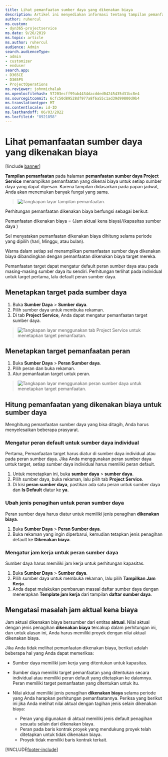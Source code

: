 ```yaml
---
title: Lihat pemanfaatan sumber daya yang dikenakan biaya
description: Artikel ini menyediakan informasi tentang tampilan pemanfaatan sumber daya.
author: ruhercul
ms.custom:
- dyn365-projectservice
ms.date: 9/26/2019
ms.topic: article
ms.author: ruhercul
audience: Admin
search.audienceType:
- admin
- customizer
- enduser
search.app:
- D365CE
- D365PS
- ProjectOperations
ms.reviewer: johnmichalak
ms.openlocfilehash: 57203ecff99ab4434dacdded04245435d31bc8e4
ms.sourcegitcommit: 6cfc50d89528df977a8f6a55c1ad39d99800d9b4
ms.translationtype: MT
ms.contentlocale: id-ID
ms.lasthandoff: 06/03/2022
ms.locfileid: "8921858"
---
```

# <a name="view-chargeable-utilization-for-resources"></a>Lihat pemanfaatan sumber daya yang dikenakan biaya

[!include [banner](../includes/psa-now-project-operations.md)]
 
**Tampilan pemanfaatan** pada halaman **pemanfaatan sumber daya Project Service** menampilkan pemanfaatan yang dikenai biaya untuk setiap sumber daya yang dapat dipesan. Karena tampilan didasarkan pada papan jadwal, Anda akan menemukan banyak fungsi yang sama.

> ![Tangkapan layar tampilan pemanfaatan.](media/FAQ-utilization-1.png)
 

Perhitungan pemanfaatan dikenakan biaya berfungsi sebagai berikut:

   Pemanfaatan dikenakan biaya = (Jam aktual kena biaya)/(kapasitas sumber daya )

Sel menyatakan pemanfaatan dikenakan biaya dihitung selama periode yang dipilih (hari, Minggu, atau bulan).

Warna dalam setiap sel menampilkan pemanfaatan sumber daya dikenakan biaya dibandingkan dengan pemanfaatan dikenakan biaya target mereka. 

Pemanfaatan target dapat mengatur default peran sumber daya atau pada masing-masing sumber daya itu sendiri. Perhitungan terlihat pada individual untuk target pertama, lalu default peran sumber daya.

## <a name="set-target-on-a-resource"></a>Menetapkan target pada sumber daya

1. Buka **Sumber Daya** \> **Sumber daya**. 
2. Pilih sumber daya untuk membuka rekaman. 
3. Di tab **Project Service**, Anda dapat mengatur pemanfaatan target sumber daya.

> ![Tangkapan layar menggunakan tab Project Service untuk menetapkan target pemanfaatan.](media/FAQ-utilization-2.png)
 
## <a name="set-target-utilization-on-a-role"></a>Menetapkan target pemanfaatan peran

1. Buka **Sumber Daya** \> **Peran Sumber daya**. 
2. Pilih peran dan buka rekaman. 
3. Atur pemanfaatan target untuk peran.

> ![Tangkapan layar menggunakan peran sumber daya untuk menetapkan target pemanfaatan.](media/FAQ-utilization-3.png)
 
## <a name="calculate-chargeable-utilization-for-a-resource"></a>Hitung pemanfaatan yang dikenakan biaya untuk sumber daya

Menghitung pemanfaatan sumber daya yang bisa ditagih, Anda harus menyelesaikan beberapa prasyarat. 

### <a name="set-default-role-for-individual-resource"></a>Mengatur peran default untuk sumber daya individual

Pertama, Pemanfaatan target harus diatur di sumber daya individual atau pada peran sumber daya. Jika Anda menggunakan peran sumber daya untuk target, setiap sumber daya individual harus memiliki peran default. 

1. Untuk menetapkan ini, buka **sumber daya** \> **sumber daya**. 
2. Pilih sumber daya, buka rekaman, lalu pilih tab **Project Service**. 
3. Di kisi **peran sumber daya**, pastikan ada satu peran untuk sumber daya dan **Is Default** diatur ke **ya**.
 
### <a name="change-billing-type-for-resource-role"></a>Ubah jenis penagihan untuk peran sumber daya

Peran sumber daya harus diatur untuk memiliki jenis penagihan **dikenakan biaya**. 

1. Buka **Sumber Daya** \> **Peran Sumber daya**. 
2. Buka rekaman yang ingin diperbarui, kemudian tetapkan jenis penagihan default ke **Dikenakan biaya**.

### <a name="set-working-hours-for-resource-role"></a>Mengatur jam kerja untuk peran sumber daya
 
Sumber daya harus memiliki jam kerja untuk perhitungan kapasitas. 

1. Buka **Sumber Daya** \> **Sumber daya**. 
2. Pilih sumber daya untuk membuka rekaman, lalu pilih **Tampilkan Jam Kerja**. 
3. Anda dapat melakukan pembaruan massal daftar sumber daya dengan menerapkan **Template jam kerja** dari tampilan **daftar sumber daya**.

## <a name="troubleshooting-chargeable-actual-hours"></a>Mengatasi masalah jam aktual kena biaya

Jam aktual dikenakan biaya bersumber dari entitas **aktual**. Nilai aktual dengan jenis penagihan **dikenakan biaya** tercakup dalam perhitungan ini, dan untuk alasan ini, Anda harus memiliki proyek dengan nilai aktual dikenakan biaya.

Jika Anda tidak melihat pemanfaatan dikenakan biaya, berikut adalah beberapa hal yang Anda dapat memeriksa:

- Sumber daya memiliki jam kerja yang ditentukan untuk kapasitas.
- Sumber daya memiliki target pemanfaatan yang ditentukan secara individual atau memiliki peran default yang ditetapkan ke dalamnya. Peran memiliki target pemanfaatan yang ditentukan untuk itu.
- Nilai aktual memiliki jenis penagihan **dikenakan biaya** selama periode yang Anda harapkan perhitungan pemanfaatannya. Periksa yang berikut ini jika Anda melihat nilai aktual dengan tagihan jenis selain dikenakan biaya:

  - Peran yang digunakan di aktual memiliki jenis default penagihan sesuatu selain dari dikenakan biaya.
  - Peran pada baris kontrak proyek yang mendukung proyek telah ditetapkan untuk tidak dikenakan biaya.
  - Proyek tidak memiliki baris kontrak terkait.



[!INCLUDE[footer-include](../includes/footer-banner.md)]
